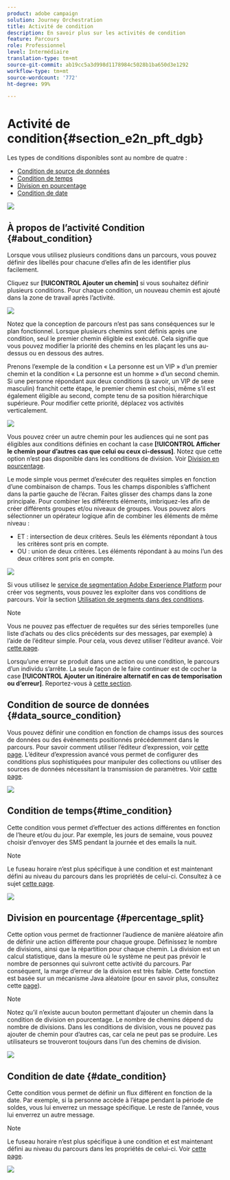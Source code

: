 ```yaml
---
product: adobe campaign
solution: Journey Orchestration
title: Activité de condition
description: En savoir plus sur les activités de condition
feature: Parcours
role: Professionnel
level: Intermédiaire
translation-type: tm+mt
source-git-commit: ab19cc5a3d998d1178984c5028b1ba650d3e1292
workflow-type: tm+mt
source-wordcount: '772'
ht-degree: 99%

---
```



# Activité de condition{#section_e2n_pft_dgb}

Les types de conditions disponibles sont au nombre de quatre :

* [Condition de source de données](#data_source_condition)
* [Condition de temps](#time_condition)
* [Division en pourcentage](#percentage_split)
* [Condition de date](#date_condition)

![](../assets/journey49.png)

## À propos de l’activité Condition {#about_condition}

Lorsque vous utilisez plusieurs conditions dans un parcours, vous pouvez définir des libellés pour chacune d’elles afin de les identifier plus facilement.

Cliquez sur **[!UICONTROL Ajouter un chemin]** si vous souhaitez définir plusieurs conditions. Pour chaque condition, un nouveau chemin est ajouté dans la zone de travail après l’activité.

![](../assets/journey47.png)

Notez que la conception de parcours n’est pas sans conséquences sur le plan fonctionnel. Lorsque plusieurs chemins sont définis après une condition, seul le premier chemin éligible est exécuté. Cela signifie que vous pouvez modifier la priorité des chemins en les plaçant les uns au-dessus ou en dessous des autres.

Prenons l’exemple de la condition « La personne est un VIP » d’un premier chemin et la condition « La personne est un homme » d’un second chemin. Si une personne répondant aux deux conditions (à savoir, un VIP de sexe masculin) franchit cette étape, le premier chemin est choisi, même s’il est également éligible au second, compte tenu de sa position hiérarchique supérieure. Pour modifier cette priorité, déplacez vos activités verticalement.

![](../assets/journey48.png)

Vous pouvez créer un autre chemin pour les audiences qui ne sont pas éligibles aux conditions définies en cochant la case **[!UICONTROL Afficher le chemin pour d’autres cas que celui ou ceux ci-dessus]**. Notez que cette option n’est pas disponible dans les conditions de division. Voir [Division en pourcentage](#percentage_split).

Le mode simple vous permet d’exécuter des requêtes simples en fonction d’une combinaison de champs. Tous les champs disponibles s’affichent dans la partie gauche de l’écran. Faites glisser des champs dans la zone principale. Pour combiner les différents éléments, imbriquez-les afin de créer différents groupes et/ou niveaux de groupes. Vous pouvez alors sélectionner un opérateur logique afin de combiner les éléments de même niveau :

* ET : intersection de deux critères. Seuls les éléments répondant à tous les critères sont pris en compte.
* OU : union de deux critères. Les éléments répondant à au moins l’un des deux critères sont pris en compte.

![](../assets/journey64.png)

Si vous utilisez le [service de segmentation Adobe Experience Platform](https://docs.adobe.com/content/help/fr-FR/experience-platform/segmentation/home.html) pour créer vos segments, vous pouvez les exploiter dans vos conditions de parcours. Voir la section [Utilisation de segments dans des conditions](../segment/using-a-segment.md).


>[!NOTE]
>
>Vous ne pouvez pas effectuer de requêtes sur des séries temporelles (une liste d’achats ou des clics précédents sur des messages, par exemple) à l’aide de l’éditeur simple. Pour cela, vous devez utiliser l’éditeur avancé. Voir [cette page](../expression/expressionadvanced.md).

Lorsqu’une erreur se produit dans une action ou une condition, le parcours d’un individu s’arrête. La seule façon de le faire continuer est de cocher la case **[!UICONTROL Ajouter un itinéraire alternatif en cas de temporisation ou d’erreur]**. Reportez-vous à [cette section](../building-journeys/using-the-journey-designer.md#paths).

## Condition de source de données {#data_source_condition}

Vous pouvez définir une condition en fonction de champs issus des sources de données ou des événements positionnés précédemment dans le parcours. Pour savoir comment utiliser l’éditeur d’expression, voir [cette page](../expression/expressionadvanced.md). L’éditeur d’expression avancé vous permet de configurer des conditions plus sophistiquées pour manipuler des collections ou utiliser des sources de données nécessitant la transmission de paramètres. Voir [cette page](../datasource/external-data-sources.md).

![](../assets/journey50.png)

## Condition de temps{#time_condition}

Cette condition vous permet d’effectuer des actions différentes en fonction de l’heure et/ou du jour. Par exemple, les jours de semaine, vous pouvez choisir d’envoyer des SMS pendant la journée et des emails la nuit.

>[!NOTE]
>
>Le fuseau horaire n’est plus spécifique à une condition et est maintenant défini au niveau du parcours dans les propriétés de celui-ci. Consultez à ce sujet [cette page](../building-journeys/timezone-management.md).

![](../assets/journey51.png)

## Division en pourcentage {#percentage_split}

Cette option vous permet de fractionner l’audience de manière aléatoire afin de définir une action différente pour chaque groupe. Définissez le nombre de divisions, ainsi que la répartition pour chaque chemin. La division est un calcul statistique, dans la mesure où le système ne peut pas prévoir le nombre de personnes qui suivront cette activité du parcours. Par conséquent, la marge d’erreur de la division est très faible. Cette fonction est basée sur un mécanisme Java aléatoire (pour en savoir plus, consultez cette [page](https://docs.oracle.com/javase/7/docs/api/java/util/Random.html)).

>[!NOTE]
>
>Notez qu’il n’existe aucun bouton permettant d’ajouter un chemin dans la condition de division en pourcentage. Le nombre de chemins dépend du nombre de divisions. Dans les conditions de division, vous ne pouvez pas ajouter de chemin pour d’autres cas, car cela ne peut pas se produire. Les utilisateurs se trouveront toujours dans l’un des chemins de division.

![](../assets/journey52.png)

## Condition de date {#date_condition}

Cette condition vous permet de définir un flux différent en fonction de la date. Par exemple, si la personne accède à l’étape pendant la période de soldes, vous lui enverrez un message spécifique. Le reste de l’année, vous lui enverrez un autre message.

>[!NOTE]
>
>Le fuseau horaire n’est plus spécifique à une condition et est maintenant défini au niveau du parcours dans les propriétés de celui-ci. Voir [cette page](../building-journeys/timezone-management.md).

![](../assets/journey53.png)
